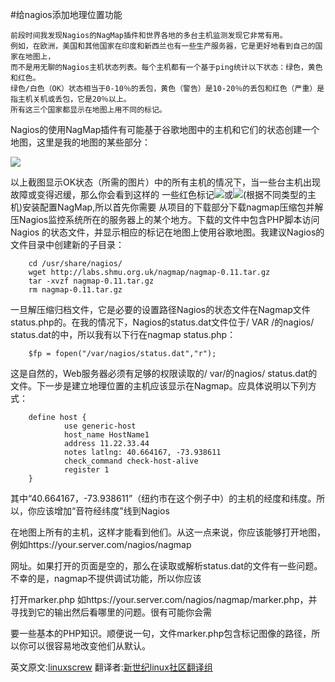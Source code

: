 #给nagios添加地理位置功能

```
前段时间我发现Nagios的NagMap插件和世界各地的多台主机监测发现它非常有用。
例如，在欧洲，美国和其他国家在印度和新西兰也有一些生产服务器，它是更好地看到自己的国家在地图上，
而不是用无聊的Nagios主机状态列表。每个主机都有一个基于ping统计以下状态：绿色，黄色和红色。
绿色/白色（OK）状态相当于0-10％的丢包，黄色（警告）是10-20％的丢包和红色（严重）是指主机关机或丢包，它是20％以上。
所有这三个国家都显示在地图上用不同的标记。
```


Nagios的使用NagMap插件有可能基于谷歌地图中的主机和它们的状态创建一个地图，这里是我的地图的某些部分：

<img src="http://img01.21ops.com/images/2013/11/14/nagmap1.png">


以上截图显示OK状态（所需的图片）中的所有主机的情况下，当一些台主机出现故障或变得迟缓，那么你会看到这样的
一些红色标记<img src="http://img01.21ops.com/images/2013/11/14/server_red.png">或<img src="http://img01.21ops.com/images/2013/11/14/marker.png">(根据不同类型的主机)安装配置NagMap,所以首先你需要
从项目的下载部分下载nagmap压缩包并解压Nagios监控系统所在的服务器上的某个地方。下载的文件中包含PHP脚本访问Nagios
的状态文件，并显示相应的标记在地图上使用谷歌地图。我建议Nagios的文件目录中创建新的子目录： 

```Shell
    cd /usr/share/nagios/
    wget http://labs.shmu.org.uk/nagmap/nagmap-0.11.tar.gz
    tar -xvzf nagmap-0.11.tar.gz
    rm nagmap-0.11.tar.gz
```
一旦解压缩归档文件，它是必要的设置路径Nagios的状态文件在Nagmap文件status.php的。在我的情况下，Nagios的status.dat文件位于/ VAR /的nagios/ status.dat的中，所以我有以下行在nagmap status.php：

```Shell
    $fp = fopen("/var/nagios/status.dat","r");
```



这是自然的，Web服务器必须有足够的权限读取的/ var/的nagios/ status.dat的文件。下一步是建立地理位置的主机应该显示在Nagmap。应具体说明以下列方式：


```Shell
    define host {
            use generic-host
            host_name HostName1
            address 11.22.33.44
            notes latlng: 40.664167, -73.938611
            check_command check-host-alive
            register 1
    }
```

其中“40.664167，-73.938611”（纽约市在这个例子中）的主机的经度和纬度。所以，你应该增加“音符经纬度"线到Nagios

在地图上所有的主机，这样才能看到他们。从这一点来说，你应该能够打开地图，例如https://your.server.com/nagios/nagmap

网址。如果打开的页面是空的，那么在读取或解析status.dat的文件有一些问题。不幸的是，nagmap不提供调试功能，所以你应该

打开marker.php 如https://your.server.com/nagios/nagmap/marker.php，并寻找到它的输出然后看哪里的问题。很有可能你会需

要一些基本的PHP知识。顺便说一句，文件marker.php包含标记图像的路径，所以你可以很容易地改变他们从默认。

英文原文:[linuxscrew](http://www.linuxscrew.com/2012/07/02/nagios-map-geolocation/)  翻译者:[新世纪linux社区翻译组](https://github.com/21ops/21opsttug)
